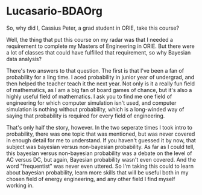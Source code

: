 # Lucasario-BDAOrg

So, why did I, Cassius Peter, a grad student in ORIE, take this course?

Well, the thing that put this course on my radar was that I needed a requirement
to complete my Masters of Engineering in ORIE. But there were a lot of classes
that could have fulfilled that requirement, so why Bayesian data analysis?

There's two answers to that question. The first is that I've been a fan of probability
for a ling time. I aced probability in junior year of undergrad, and then helped the
teacher teach it the next year. Not only is it a really fun field of mathematics, as
I am a big fan of board games of chance, but it's also a highly useful field of mathematics. 
I ask you to find me one field of engineering for which computer simulation isn't used,
and computer simulation is nothing without probability, which is a long-winded way of saying
that probability is required for every field of engineering. 

That's only half the story, however. In the two seperate times I took intro to probability, there
was one topic that was mentioned, but was never covered in enough detail for me to understand.
If you haven't guessed it by now, that subject was bayesian versus non-bayesian probability. As far 
as I could tell, this bayesian versus non-bayesian probability was a debate on the level of AC versus
 DC, but again, Bayesian probability wasn't even covered. And the word "frequentist" was 
never even uttered. So I'm taking this could to learn about bayesian probability, learn more skills 
that will be useful both in my chosen field of energy engineering, and any other field I find myself working 
in. 